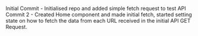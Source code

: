 Initial Commit - Initialised repo and added simple fetch request to test API
Commit 2 - Created Home component and made initial fetch, started setting state on how to fetch the data from each URL received in the initial API GET Request.